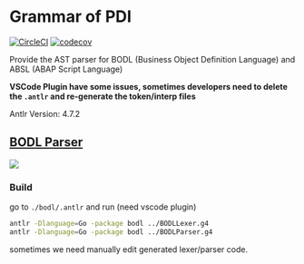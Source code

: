# Grammar of PDI

[![CircleCI](https://circleci.com/gh/Soontao/grammar-pdi.svg?style=shield)](https://circleci.com/gh/Soontao/grammar-pdi)
[![codecov](https://codecov.io/gh/Soontao/grammar-pdi/branch/master/graph/badge.svg)](https://codecov.io/gh/Soontao/grammar-pdi)

Provide the AST parser for BODL (Business Object Definition Language) and ABSL (ABAP Script Language)

**VSCode Plugin have some issues, sometimes developers need to delete the `.antlr` and re-generate the token/interp files**

Antlr Version: 4.7.2

## [BODL Parser](./bodl)

![](https://res.cloudinary.com/digf90pwi/image/upload/v1571731756/2019-10-22_16-08-35_rsokqx.png)

### Build

go to `./bodl/.antlr` and run (need vscode plugin)

```bash
antlr -Dlanguage=Go -package bodl ../BODLLexer.g4 
antlr -Dlanguage=Go -package bodl ../BODLParser.g4 
```

sometimes we need manually edit generated lexer/parser code.